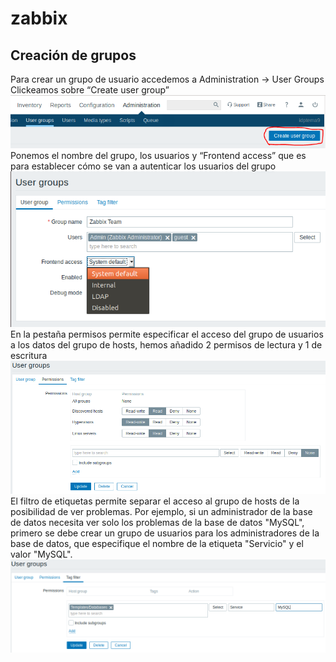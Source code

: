 # zabbix
## Creación de grupos
Para crear un grupo de usuario accedemos a Administration → User Groups 
Clickeamos sobre “Create user group”
![imagen](imagenes/image059.png)
Ponemos el nombre del grupo, los usuarios y “Frontend access” que es para establecer cómo se van a autenticar los usuarios del grupo
![imagen](imagenes/image061.png)
En la pestaña permisos permite especificar el acceso del grupo de usuarios a los datos del grupo de hosts, hemos añadido 2 permisos de lectura y 1 de escritura
![imagen](imagenes/image063.png)
El filtro de etiquetas permite separar el acceso al grupo de hosts de la posibilidad de ver problemas.
Por ejemplo, si un administrador de la base de datos necesita ver solo los problemas de la base de datos "MySQL", primero se debe crear un grupo de usuarios para los administradores de la base de datos, que especifique el nombre de la etiqueta "Servicio" y el valor "MySQL".
![imagen](imagenes/image065.png)